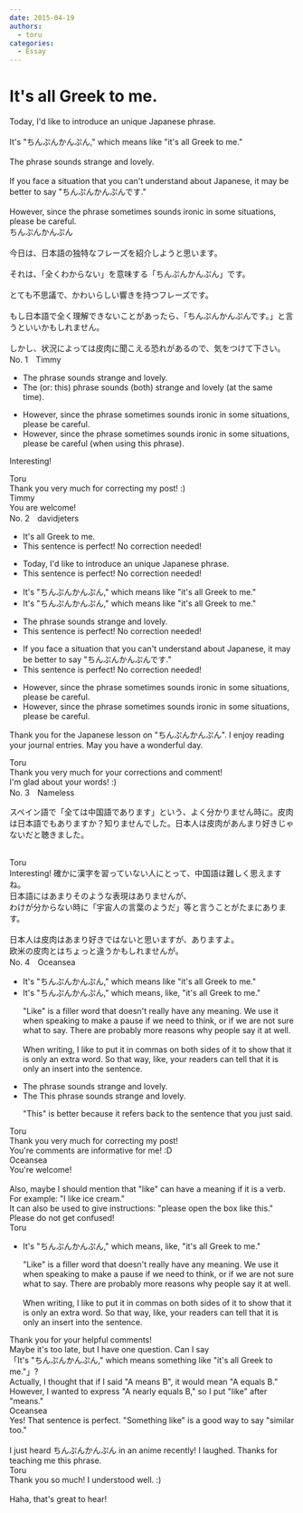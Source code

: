 ```yaml
---
date: 2015-04-19
authors:
  - toru
categories:
  - Essay
---
```


<h1 id="subject_show">It's all Greek to me.</h1>
<div class="date" hidden>Apr 19, 2015 22:29</div>
<div id="post"><div id="body_show_ori">
Today, I'd like to introduce an unique Japanese phrase.<br/><br/>It's "ちんぷんかんぷん," which means like "it's all Greek to me."<br/><br/>The phrase sounds strange and lovely.<br/><br/>If you face a situation that you can't understand about Japanese, it may be better to say "ちんぷんかんぷんです."<br/><br/>However, since the phrase sometimes sounds ironic in some situations, please be careful.
</div></div>

<!-- more -->

<div id="post_ja"><div id="body_show_mo">
ちんぷんかんぷん<br/><br/>今日は、日本語の独特なフレーズを紹介しようと思います。<br/><br/>それは、「全くわからない」を意味する「ちんぷんかんぷん」です。<br/><br/>とても不思議で、かわいらしい響きを持つフレーズです。<br/><br/>もし日本語で全く理解できないことがあったら、「ちんぷんかんぷんです。」と言うといいかもしれません。<br/><br/>しかし、状況によっては皮肉に聞こえる恐れがあるので、気をつけて下さい。
</div></div>
<div id="block"><div class="first_name"> No. 1　<span class="just_name">Timmy</span></div><div id="block2">
<ul class="correction_field">
<li class="incorrect">The phrase sounds strange and lovely.</li>
<li class="corrected correct">
The (or: <span class="f_blue">this</span>) phrase sounds (<span class="f_blue">both</span>) strange and lovely (<span class="f_blue">at the same time</span>).
</li>
</ul>
<ul class="correction_field">
<li class="incorrect">However, since the phrase sometimes sounds ironic in some situations, please be careful.</li>
<li class="corrected correct">
However, since the phrase sometimes sounds ironic in some situations, please be careful (<span class="f_blue">when using this phrase</span>).
</li>
</ul>
<p class="comment_small">
 Interesting!
</p>

</div><div class="name"><span class="just_name">Toru</span><br>
Thank you very much for correcting my post! :)
</div>
<div class="name"><span class="just_name">Timmy</span><br>
You are welcome!
</div>
</div>
<div id="block"><div class="first_name"> No. 2　<span class="just_name">davidjeters</span></div><div id="block2">
<ul class="correction_field">
<li class="incorrect">It's all Greek to me.</li>
<li class="corrected perfect">This sentence is perfect! No correction needed!</li>
</ul>
<ul class="correction_field">
<li class="incorrect">Today, I'd like to introduce an unique Japanese phrase.</li>
<li class="corrected perfect">This sentence is perfect! No correction needed!</li>
</ul>
<ul class="correction_field">
<li class="incorrect">It's "ちんぷんかんぷん," which means like "it's all Greek to me."</li>
<li class="corrected correct">
It's "ちんぷんかんぷん," which means like "it's all Greek to me."
</li>
</ul>
<ul class="correction_field">
<li class="incorrect">The phrase sounds strange and lovely.</li>
<li class="corrected perfect">This sentence is perfect! No correction needed!</li>
</ul>
<ul class="correction_field">
<li class="incorrect">If you face a situation that you can't understand about Japanese, it may be better to say "ちんぷんかんぷんです."</li>
<li class="corrected perfect">This sentence is perfect! No correction needed!</li>
</ul>
<ul class="correction_field">
<li class="incorrect">However, since the phrase sometimes sounds ironic in some situations, please be careful.</li>
<li class="corrected correct">
However, since the phrase sometimes sounds ironic in some situations, <span class="sline">please</span> be careful.
</li>
</ul>
<p class="comment_small">
 Thank you for the Japanese lesson on "ちんぷんかんぷん". I enjoy reading your journal entries. May you have a wonderful day.
</p>

</div><div class="name"><span class="just_name">Toru</span><br>
Thank you very much for your corrections and comment!<br/>I'm glad about your words! :)
</div>
</div>
<div id="block"><div class="first_name"> No. 3　<span class="just_name">Nameless</span></div><div id="block2">
<p class="comment_small">
 スペイン語で「全ては中国語であります」という、よく分かりません時に。皮肉は日本語でもありますか？知りませんでした。日本人は皮肉があんまり好きじゃないだと聴きました。
 <br/>
 <br/>
</p>

</div><div class="name"><span class="just_name">Toru</span><br>
Interesting! 確かに漢字を習っていない人にとって、中国語は難しく思えますね。<br/>日本語にはあまりそのような表現はありませんが、<br/>わけが分からない時に「宇宙人の言葉のようだ」等と言うことがたまにあります。<br/><br/>日本人は皮肉はあまり好きではないと思いますが、ありますよ。<br/>欧米の皮肉とはちょっと違うかもしれませんが。
</div>
</div>
<div id="block"><div class="first_name"> No. 4　<span class="just_name">Oceansea</span></div><div id="block2">
<ul class="correction_field">
<li class="incorrect">It's "ちんぷんかんぷん," which means like "it's all Greek to me."</li>
<li class="corrected correct">
It's "ちんぷんかんぷん," which means<span class="f_gray">, like,</span> "it's all Greek to me."
<p class="correction_comment">"Like" is a filler word that doesn't really have any meaning. We use it when speaking to make a pause if we need to think, or if we are not sure what to say. There are probably more reasons why people say it at well.<br/><br/>When writing, I like to put it in commas on both sides of it to show that it is only an extra word. So that way, like, your readers can tell that it is only an insert into the sentence.</p>
</li>
</ul>
<ul class="correction_field">
<li class="incorrect">The phrase sounds strange and lovely.</li>
<li class="corrected correct">
<span class="sline"><span class="f_gray">The</span></span> <span class="f_blue">This </span>phrase sounds strange and lovely.
<p class="correction_comment">"This" is better because it refers back to the sentence that you just said.</p>
</li>
</ul>
</div><div class="name"><span class="just_name">Toru</span><br>
Thank you very much for correcting my post!<br/>You're comments are informative for me! :D
</div>
<div class="name"><span class="just_name">Oceansea</span><br>
You're welcome!<br/><br/>Also, maybe I should mention that "like" can have a meaning if it is a verb. For example: "I like ice cream."<br/>It can also be used to give instructions: "please open the box like this."<br/>Please do not get confused!
</div>
<div class="name"><span class="just_name">Toru</span><br><div class="quote_field"><ul class="correction_field">
<li class="corrected correct">
It's "ちんぷんかんぷん," which means<span class="f_gray">, like,</span> "it's all Greek to me."
<p class="correction_comment">
"Like" is a filler word that doesn't really have any meaning. We use it when speaking to make a pause if we need to think, or if we are not sure what to say. There are probably more reasons why people say it at well.<br/><br/>When writing, I like to put it in commas on both sides of it to show that it is only an extra word. So that way, like, your readers can tell that it is only an insert into the sentence.
</p>
</li>
</ul></div>
Thank you for your helpful comments!<br/>Maybe it's too late, but I have one question. Can I say <br/>「It's "ちんぷんかんぷん," which means something like "it's all Greek to me."」?<br/>Actually, I thought that if I said "A means B", it would mean "A equals B." However, I wanted to express "A nearly equals B," so I put "like" after "means."
</div>
<div class="name"><span class="just_name">Oceansea</span><br>
Yes! That sentence is perfect. "Something like" is a good way to say "similar too."<br/><br/>I just heard ちんぷんかんぷん in an anime recently! I laughed. Thanks for teaching me this phrase.
</div>
<div class="name"><span class="just_name">Toru</span><br>
Thank you so much! I understood well. :)<br/><br/>Haha, that's great to hear!
</div>
</div>
